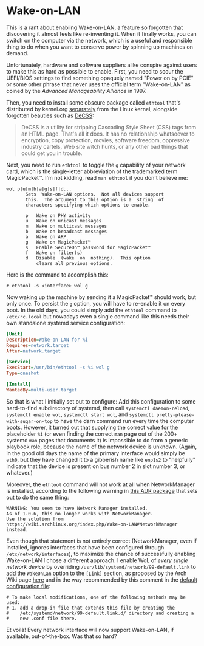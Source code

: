 # Wake-on-LAN

This is a rant about enabling Wake-on-LAN, a feature so forgotten that
discovering it almost feels like re-inventing it. When it finally
works, you can switch on the computer via the network, which is a
useful and responsible thing to do when you want to conserve power by
spinning up machines on demand.

Unfortunately, hardware and software suppliers alike conspire against
users to make this as hard as possible to enable. First, you need to
scour the UEFI/BIOS settings to find something opaquely named "Power
on by PCIE" or some other phrase that never uses the official term
"Wake-on-LAN" as coined by the *Advanced Manageability Alliance* in
1997.

Then, you need to install some obscure package called `ethtool` that's
distributed by kernel.org
[separately](https://mirrors.edge.kernel.org/pub/software/) from the
Linux kernel, alongside forgotten beauties such as
[DeCSS](https://en.wikipedia.org/wiki/DeCSS):

> DeCSS is a utility for stripping Cascading Style Sheet (CSS) tags
> from an HTML page. That's all it does. It has no relationship
> whatsoever to encryption, copy protection, movies, software freedom,
> oppressive industry cartels, Web site witch hunts, or any other bad
> things that could get you in trouble.

Next, you need to run `ethtool` to toggle the `g` capability of your
network card, which is the single-letter abbreviation of the
trademarked term MagicPacket™. I'm not kidding, read `man ethtool` if
you don't believe me:

    wol p|u|m|b|a|g|s|f|d...
           Sets  Wake-on-LAN options.  Not all devices support
           this.  The argument to this option is a  string  of
           characters specifying which options to enable.

           p   Wake on PHY activity
           u   Wake on unicast messages
           m   Wake on multicast messages
           b   Wake on broadcast messages
           a   Wake on ARP
           g   Wake on MagicPacket™
           s   Enable SecureOn™ password for MagicPacket™
           f   Wake on filter(s)
           d   Disable  (wake  on  nothing).  This option
               clears all previous options.

Here is the command to accomplish this:

    # ethtool -s <interface> wol g

Now waking up the machine by sending it a MagicPacket™ should work,
but only once. To persist the `g` option, you will have to re-enable
it on every boot. In the old days, you could simply add the `ethtool`
command to `/etc/rc.local` but nowadays even a single command like
this needs their own standalone systemd service configuration:

```ini
[Unit]
Description=Wake-on-LAN for %i
Requires=network.target
After=network.target

[Service]
ExecStart=/usr/bin/ethtool -s %i wol g
Type=oneshot

[Install]
WantedBy=multi-user.target
```

So that is what I initially set out to configure: Add this
configuration to some hard-to-find subdirectory of systemd, then call
`systemctl daemon-reload`, `systemctl enable wol`, `systemctl start
wol`, and `systemctl pretty-please-with-sugar-on-top` to have the darn
command run every time the computer boots. However, it turned out that
supplying the correct value for the placeholder `%i` (or even finding
the correct `man` page out of the 200+ systemd `man` pages that
documents it) is impossible to do from a generic playbook role,
because the name of the network device is unknown. (Again, in the good
old days the name of the primary interface would simply be `eth0`, but
they have changed it to a gibberish name like `enp1s2` to "helpfully"
indicate that the device is present on bus number 2 in slot number 3,
or whatever.)

Moreover, the `ethtool` command will not work at all when
NetworkManager is installed, according to the following warning in
[this AUR package](https://aur.archlinux.org/packages/wol-systemd)
that sets out to do the same thing:

    WARNING: You seem to have Network Manager installed.
    As of 1.0.6, this no longer works with NetworkManager.
    Use the solution from
    https://wiki.archlinux.org/index.php/Wake-on-LAN#NetworkManager
    instead.

Even though that statement is not entirely correct (NetworkManager,
even if installed, ignores interfaces that have been configured
through `/etc/network/interfaces`), to maximize the chance of
successfully enabling Wake-on-LAN I chose a different approach. I
enable WoL of *every single network device* by overriding
`/usr/lib/systemd/network/99-default.link` to add the `WakeOnLan`
option to the `[Link]` section, as proposed by the Arch Wiki page
[here](https://wiki.archlinux.org/title/Wake-on-LAN#Make_it_persistent)
and in the way recommended by this comment in the [default
configuration
file](https://github.com/systemd/systemd/blob/main/network/99-default.link):

```
# To make local modifications, one of the following methods may be used:
# 1. add a drop-in file that extends this file by creating the
#    /etc/systemd/network/99-default.link.d/ directory and creating a
#    new .conf file there.
```

Et voilà! Every network interface will now support Wake-on-LAN, if
available, out-of-the-box. Was that so hard?
